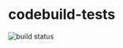 # codebuild-tests

![build status](https://codebuild.us-east-1.amazonaws.com/badges?uuid=eyJlbmNyeXB0ZWREYXRhIjoiamczczUzTnRJU2hXdzlpZERRRGJoMmpPRmlvRVc3dVkyaGhlQzRxeU42a2k1cFE4KzNUWXJ0YzBBZWMyaEpkcXBWemdGcEF5YTdJV1p0WjlsUndFRkQ4PSIsIml2UGFyYW1ldGVyU3BlYyI6Ijdibm82T0VZM05BREVYT2MiLCJtYXRlcmlhbFNldFNlcmlhbCI6MX0%3D&branch=master)
